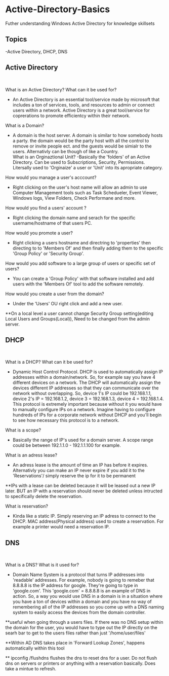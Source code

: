 # Active-Directory-Basics
Futher understanding Windows Active Directory for knowledge skillsets 

<h2>Topics</h2>
<p align="left">
-Active Directory, DHCP, DNS<br/>

<h2> Active Directory</h2><br/>
<p align="left">

What is an Active Directory? What can it be used for? <br/>
- An Active Directory is an essential tool/service made by microsoft that includes a ton of services, tools, and resources to admin or connect users within a network. Active Directory is a great tool/service for coprerations to promote efficientcy within their network. <br/>


What is a Domain?<br/>
- A domain is the host server. A domain is similar to how somebody hosts a party. the domain would be the party host with all the control to remove or invite people ect. and the guests would be simialr to the users. Alternativly can be though of like a Country.<br/>
What is an Orginaztional Unit?
-Basically the 'folders' of an Active Directory. Can be used to Subscriptions, Security, Permissions. Litersally used to 'Orginaize' a user or 'Unit' into its apropriate category.<br/>

How would you manage a user's acccount?<br/>
- Right clicking on the user's host name will allow an admin to use Computer Management tools such as Task Schedueler, Event Viewer, Windows logs, View Folders, Check Performane and more.<br/>

How would you find a users' account ?<br/>
- Right clicking the domain name and serach for the specific username/hostname of that users PC.<br/>

How would you promote a user?<br/>
- Right clicking a users hostname and directring to 'properties' then directing to to 'Members Of' and then finally adding them to the specific 'Group Policy' or 'Security Group'.<br/>

How would you add software to a large group of users or specific set of users?<br/>
- You can create a 'Group Policy' with that software installed and add users with the 'Members Of' tool to add the software remotely.<br/>

How would you create a user from the domain?<br/>
- Under the 'Users' OU right click and add a new user.<br/>

**On a local level a user cannot change Security Group setting(editing Local Users and Groups(Local)), Need to be changed from the admin server.<br/>

<h2>DHCP</h2><br/>
<p align="left">
 
What is a DHCP? What can it be used for?<br/>
-  Dynamic Host Control Protocol. DHCP is used to automatically assign IP addresses within a domain/network. So, for example say you have 4 different devices on a network. The DHCP will automatically assign the devices different IP addresses so that they can communicate over the network without overlapping. So, device 1's IP could be 192.168.1.1, device 2's IP = 192.168.1.2, device 3 = 192.168.1.3, device 4 = 192.168.1.4. This protocol is extremely important because without it you would have to manually configure IPs on a network. Imagine having to configure hundreds of IPs for a corporate network without DHCP and you'll begin to see how necessary this protocol is to a network.

What is a scope?<br/>
- Basically the range of IP's used for a domain server. A scope range could be between 192.1.1.0 - 192.1.1.100 for example.<br/>

What is an adress lease?<br/>
- An adress lease is the amount of time an IP has before it expires. Alternativly you can make an IP never expire if you add it to the 'Reservations'/ simply reserve the ip for it to be permanent<br/>

**IPs with a lease can be deleted because it will be leased out a new IP later. BUT an IP with a reservation should never be deleted unless intructed to specifically delete the reservation.<br/>

What is reservation?<br/>
- Kinda like a static IP. Simply reserving an IP adress to connect to the DHCP. MAC address(Physical address) used to create a reservation. For example a printer would need a reservation IP. <br/>

<h2>DNS</h2><br/>
<p align="left">

What is a DNS? What is it used for?<br/>
- Domain Name System is a protocol that turns IP addresses into 'readable' addresses. For example, nobody is going to remeber that 8.8.8.8 is the IP address for google. They're going to type in 'google.com'. This 'google.com' = 8.8.8.8 is an example of DNS in action. So, a way you would use DNS in a domain is in a situation where you have a ton of devices within a domain and you have no way of remembering all of the IP addresses so you come up with a DNS naming system to easily access the devices from the domain controller.

**useful when going through a users files. If there was no DNS setup within the domain for the user, you would have to type out the IP directly on the searh bar to get to the users files rather than just '/home/user/files'<br/>

**Within AD DNS takes place in 'Forward Lookup Zones', happens automatically within this tool<br/>

** ipconfig /flushdns flushes the dns to reset dns for a user. Do not flush dns on servers or printers or anything with a reservation basically. Does take  a mintue to refresh.<br/>
